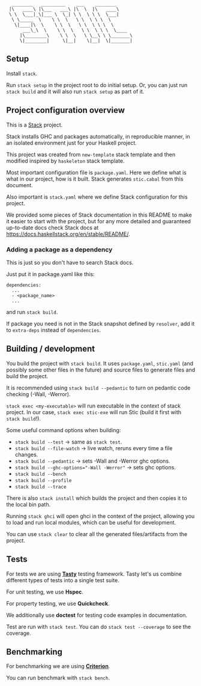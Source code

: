 ```
  ________   _________    ___    ________
 |\   ____\ |\___   ___\ |\  \  |\   ____\
 \ \  \___|_\|___ \  \_| \ \  \ \ \  \___|
  \ \_____  \    \ \  \   \ \  \ \ \  \
   \|____|\  \    \ \  \   \ \  \ \ \  \
      ___\_\  \    \ \  \   \ \  \ \ \  \____
     |\________\    \ \  \   \ \__\ \ \_______\
     \|________|     \|__|    \|__|  \|_______|
```

## Setup
Install `stack`.

Run `stack setup` in the project root to do initial setup. Or, you can just run `stack build` and it will also run `stack setup` as part of it.

## Project configuration overview
This is a [Stack](https://docs.haskellstack.org/en/stable/README/) project.

Stack installs GHC and packages automatically, in reproducible manner, in an isolated environment just for your Haskell project.

This project was created from `new-template` stack template and then modified inspired by `haskeleton` stack template.

Most important configuration file is `package.yaml`. Here we define what is what in our project, how is it built. Stack generates `stic.cabal` from this document.

Also important is `stack.yaml` where we define Stack configuration for this project.

We provided some pieces of Stack documentation in this README to make it easier to start with the project, but for any more detailed and guaranteed up-to-date docs check Stack docs at https://docs.haskellstack.org/en/stable/README/.

### Adding a package as a dependency
This is just so you don't have to search Stack docs.

Just put it in package.yaml like this:
```
dependencies:
  ...
  - <package_name>
  ...
```
and run `stack build`.

If package you need is not in the Stack snapshot defined by `resolver`, add it to `extra-deps` instead of `dependencies`.


## Building / development
You build the project with `stack build`. It uses `package.yaml`, `stic.yaml` (and possibly some other files in the future) and source files to generate files and build the project.

It is recommended using `stack build --pedantic` to turn on pedantic code checking (-Wall, -Werror).

`stack exec <my-executable>` will run executable in the context of stack project.
In our case, `stack exec stic-exe` will run Stic (build it first with `stack build`!).

Some useful command options when building:
- `stack build --test` -> same as `stack test`.
- `stack build --file-watch` -> live watch, reruns every time a file changes.
- `stack build --pedantic` -> sets -Wall and -Werror ghc options.
- `stack build --ghc-options="-Wall -Werror"` -> sets ghc options.
- `stack build --bench`
- `stack build --profile`
- `stack build --trace`

There is also `stack install` which builds the project and then copies it to the local bin path.

Running `stack ghci` will open ghci in the context of the project, allowing you to load and run local modules, which can be useful for development.

You can use `stack clear` to clear all the generated files/artifacts from the project.


## Tests
For tests we are using [**Tasty**](https://documentup.com/feuerbach/tasty) testing framework. Tasty let's us combine different types of tests into a single test suite.

For unit testing, we use **Hspec**.

For property testing, we use **Quickcheck**.

We additionally use **doctest** for testing code examples in documentation.

Test are run with `stack test`. You can do `stack test --coverage` to see the coverage.

## Benchmarking
For benchmarking we are using [**Criterion**](http://www.serpentine.com/criterion/).

You can run benchmark with `stack bench`.
